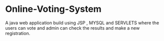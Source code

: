 # Online-Voting-System
A java web application build using JSP , MYSQL and SERVLETS where the users can vote and admin can check the results and make a new registration.
